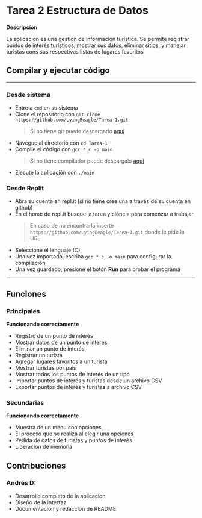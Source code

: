 
# Tarea 2 Estructura de Datos

**Descripcion**

La aplicacion es una gestion de informacion turística.
Se permite registrar puntos de interés turísticos, mostrar sus datos, eliminar sitios, y manejar turistas cons sus respectivas listas de lugares favoritos 

## Compilar y ejecutar código
---
### Desde sistema
* Entre a `cmd` en su sistema
* Clone el repositorio con `git clone https://github.com/LyingBeagle/Tarea-1.git`
  > Si no tiene git puede descargarlo [aquí](https://git-scm.com/downloads)
* Navegue al directorio con `cd Tarea-1`
* Compile el código con `gcc *.c -o main`
  > Si no tiene compilador puede descargalo [aquí](https://www.mingw-w64.org/downloads/)
* Ejecute la aplicación con `./main`
### Desde Replit
* Abra su cuenta en repl.it (si no tiene cree una a través de su cuenta en github)
* En el home de repl.it busque la tarea y clónela para comenzar a trabajar
  > En caso de no encontrarla inserte `https://github.com/LyingBeagle/Tarea-1.git` donde le pide la URL 
* Seleccione el lenguaje (C)
* Una vez importado, escriba `gcc *.c -o main` para configurar la compilación
* Una vez guardado, presione el botón **Run** para probar el programa
---
## Funciones

### Principales

**Funcionando correctamente**

* Registro de un punto de interés
* Mostrar datos de un punto de interés
* Eliminar un punto de interés
* Registrar un turista
* Agregar lugares favoritos a un turista
* Mostrar turistas por país
* Mostrar todos los puntos de interés de un tipo
* Importar puntos de interés y turistas desde un archivo CSV
* Exportar puntos de interés y turistas a archivo CSV

### Secundarias

**Funcionando correctamente**

* Muestra de un menu con opciones
* El proceso que se realiza al elegir una opciones
* Pedida de datos de turistas y puntos de interés
* Liberacion de memoria

## Contribuciones

### Andrés D:
* Desarrollo completo de la aplicacion
* Diseño de la interfaz
* Documentacion y redaccion de README
